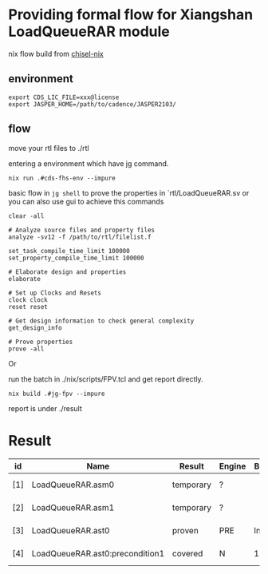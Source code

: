 # Providing formal flow for Xiangshan LoadQueueRAR module

nix flow build from [chisel-nix](https://github.com/chipsalliance/chisel-nix)

## environment

```shell
export CDS_LIC_FILE=xxx@license
export JASPER_HOME=/path/to/cadence/JASPER2103/
```
## flow

move your rtl files to ./rtl

entering a environment which have jg command.
```shell
nix run .#cds-fhs-env --impure
```

basic flow in `jg shell` to prove the properties in `rtl/LoadQueueRAR.sv
or you can also use gui to achieve this commands
```shell
clear -all

# Analyze source files and property files
analyze -sv12 -f /path/to/rtl/filelist.f

set_task_compile_time_limit 100000
set_property_compile_time_limit 100000

# Elaborate design and properties
elaborate

# Set up Clocks and Resets
clock clock
reset reset

# Get design information to check general complexity
get_design_info

# Prove properties
prove -all
```

Or

run the batch in ./nix/scripts/FPV.tcl and get report directly.
```shell
nix build .#jg-fpv --impure
```

report is under ./result

# Result

| id   | Name                               |    Result    |  Engine  |  Bound  |  Time    |
|--|--|--|--|--|--
| [1]  | LoadQueueRAR.asm0                  |       temporary  |     ?    |            |  0.000 s      |
| [2]  | LoadQueueRAR.asm1                  |       temporary  |     ?    |            |  0.000 s      |
| [3]  | LoadQueueRAR.ast0                  |       proven     |     PRE  |  Infinite  |  0.000 s      |
| [4]  | LoadQueueRAR.ast0:precondition1    |       covered    |     N    |         1  |  0.019 s      |

